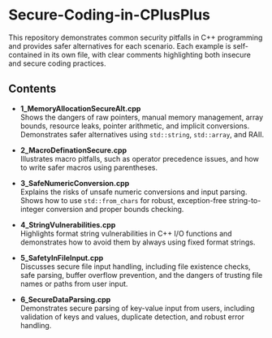 # Secure-Coding-in-CPlusPlus

This repository demonstrates common security pitfalls in C++ programming and provides safer alternatives for each scenario. Each example is self-contained in its own file, with clear comments highlighting both insecure and secure coding practices.

## Contents

- **1_MemoryAllocationSecureAlt.cpp**  
  Shows the dangers of raw pointers, manual memory management, array bounds, resource leaks, pointer arithmetic, and implicit conversions. Demonstrates safer alternatives using `std::string`, `std::array`, and RAII.

- **2_MacroDefinationSecure.cpp**  
  Illustrates macro pitfalls, such as operator precedence issues, and how to write safer macros using parentheses.

- **3_SafeNumericConversion.cpp**  
  Explains the risks of unsafe numeric conversions and input parsing. Shows how to use `std::from_chars` for robust, exception-free string-to-integer conversion and proper bounds checking.

- **4_StringVulnerabilities.cpp**  
  Highlights format string vulnerabilities in C++ I/O functions and demonstrates how to avoid them by always using fixed format strings.

- **5_SafetyInFileInput.cpp**  
  Discusses secure file input handling, including file existence checks, safe parsing, buffer overflow prevention, and the dangers of trusting file names or paths from user input.

- **6_SecureDataParsing.cpp**  
  Demonstrates secure parsing of key-value input from users, including validation of keys and values, duplicate detection, and robust error handling.
